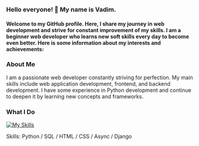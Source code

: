 ### **Hello everyone! 👋 My name is Vadim.**
#### Welcome to my GitHub profile. Here, I share my journey in web development and strive for constant improvement of my skills. I am a beginner web developer who learns new soft skills every day to become even better. Here is some information about my interests and achievements:

### **About Me**
I am a passionate web developer constantly striving for perfection. My main skills include web application development, frontend, and backend development. I have some experience in Python development and continue to deepen it by learning new concepts and frameworks.

### **What I Do**
[![My Skills](https://skillicons.dev/icons?i=js,html,css,figma,docker,git,mysql,postgres,py&theme=light)](https://skillicons.dev)


Skills: Python / SQL / HTML / CSS / Async / Django 




